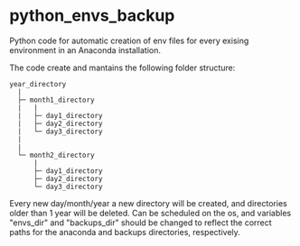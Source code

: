 # python_envs_backup

Python code for automatic creation of env files for every exising environment in an Anaconda installation.

The code create and mantains the following folder structure:

```
year_directory
  |
  ├─ month1_directory
  |   |
  |   ├─ day1_directory
  |   ├─ day2_directory
  |   └─ day3_directory
  |
  |
  └─ month2_directory
      |
      ├─ day1_directory
      ├─ day2_directory
      └─ day3_directory
```

Every new day/month/year a new directory will be created, and directories older than 1 year will be deleted.
Can be scheduled on the os, and variables "envs_dir" and "backups_dir" should be changed to reflect the correct paths for the anaconda and backups directories, respectively.
